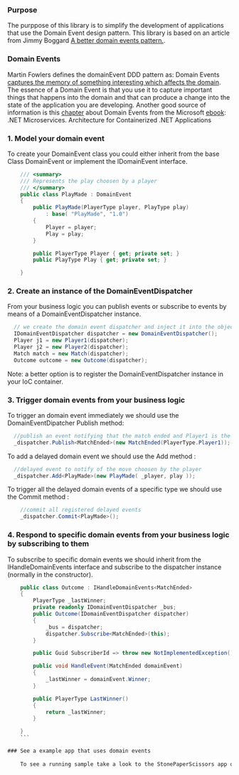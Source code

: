 ### Purpose
The purppose of this library is to simplify the development of applications that use the Domain Event design pattern.
This library is based on an article from Jimmy Boggard [A better domain events pattern.](https://lostechies.com/jimmybogard/2014/05/13/a-better-domain-events-pattern/).

### Domain Events
Martin Fowlers defines the domainEvent DDD pattern as: Domain Events [captures the memory of something interesting which affects the domain](https://martinfowler.com/eaaDev/DomainEvent.html).
The essence of a Domain Event is that you use it to capture important things that happens into the domain and that can produce a change into the state of the application you are developing.
Another good source of information is this [chapter](https://docs.microsoft.com/en-us/dotnet/standard/microservices-architecture/microservice-ddd-cqrs-patterns/domain-events-design-implementation) about Domain Events from the Microsoft [ebook](https://docs.microsoft.com/en-us/dotnet/standard/microservices-architecture/): .NET Microservices. Architecture for Containerized .NET Applications

### 1. Model your domain event

To create your DomainEvent class you could either inherit from the base Class DomainEvent or implement the IDomainEvent interface.

```csharp
    /// <summary>
    /// Represents the play choosen by a player
    /// </summary>
    public class PlayMade : DomainEvent
    {
        public PlayMade(PlayerType player, PlayType play)
            : base( "PlayMade", "1.0")
        {
            Player = player;
            Play = play;
        }

        public PlayerType Player { get; private set; }
        public PlayType Play { get; private set; }

    }
```
### 2. Create an instance of the DomainEventDispatcher

From your business logic you can publish events or subscribe to events by means of a DomainEventDispatcher instance. 

```cs
  // we create the domain event dispatcher and inject it into the objects of our domain model (normally done using a IoC container) 
  IDomainEventDispatcher dispatcher = new DomainEventDispatcher();
  Player j1 = new Player1(dispatcher);
  Player j2 = new Player2(dispatcher);
  Match match = new Match(dispatcher);
  Outcome outcome = new Outcome(dispatcher);
   ```
  Note: a better option is to register the DomainEventDispatcher instance in your IoC container. 
  
### 3. Trigger domain events from your business logic 
  
  To trigger an domain event immediately we should use the DomainEventDipatcher Publish<T> method:
  
  ```cs
    //publish an event notifying that the match ended and Player1 is the winner
    _dispatcher.Publish<MatchEnded>(new MatchEnded(PlayerType.Player1));
 ```
 To add a delayed domain event we should use the Add<T> method :
 
  ```cs
    //delayed event to notify of the move choosen by the player
    _dispatcher.Add<PlayMade>(new PlayMade( _player, play ));
```
To trigger all the delayed domain events of a specific type we should use the Commit<T> method :
```cs
    //commit all registered delayed events
    _dispatcher.Commit<PlayMade>();
```

### 4. Respond to specific domain events from your business logic by subscribing to them  

To subscribe to specific domain events we should inherit from the IHandleDomainEvents<T> interface and subscribe to the dispatcher instance (normally in the constructor).

```cs
    public class Outcome : IHandleDomainEvents<MatchEnded>
    {
        PlayerType _lastWinner;
        private readonly IDomainEventDispatcher _bus;
        public Outcome(IDomainEventDispatcher dispatcher)
        {
            _bus = dispatcher;
            dispatcher.Subscribe<MatchEnded>(this);
        }

        public Guid SubscriberId => throw new NotImplementedException();

        public void HandleEvent(MatchEnded domainEvent)
        {
            _lastWinner = domainEvent.Winner;
        }

        public PlayerType LastWinner()
        {
            return _lastWinner;
        }

    }
    ```

### See a example app that uses domain events 
    
    To see a running sample take a look to the StonePaperScissors app or specflow functional tests from the [github](https://github.com/pmilet/domainevents) repo 
    



